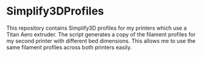# Simplify3DProfiles

This repository contains Simplify3D profiles for my printers which use a Titan Aero extruder. The script generates a copy of the filament profiles for my second printer with different bed dimensions. This allows me to use the same filament profiles across both printers easily.
